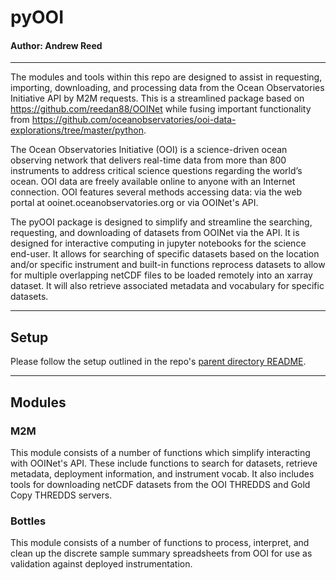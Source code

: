 # pyOOI
#### Author: Andrew Reed

---
The modules and tools within this repo are designed to assist in requesting, importing, downloading, and processing data from the Ocean Observatories Initiative API by M2M requests. This is a streamlined package based on https://github.com/reedan88/OOINet while fusing important functionality from https://github.com/oceanobservatories/ooi-data-explorations/tree/master/python.

The Ocean Observatories Initiative (OOI) is a science-driven ocean observing network that delivers real-time data from more than 800 instruments to address critical science questions regarding the world’s ocean. OOI data are freely available online to anyone with an Internet connection. OOI features several methods accessing data: via the web portal at ooinet.oceanobservatories.org or via OOINet's API.

The pyOOI package is designed to simplify and streamline the searching, requesting, and downloading of datasets from OOINet via the API. It is designed for interactive computing in jupyter notebooks for the science end-user. It allows for searching of specific datasets based on the location and/or specific instrument and built-in functions reprocess datasets to allow for multiple overlapping netCDF files to be loaded remotely into an xarray dataset. It will also retrieve associated metadata and vocabulary for specific datasets.

---
## Setup
Please follow the setup outlined in the repo's [parent directory README](../).

---
## Modules

### M2M
This module consists of a number of functions which simplify interacting with OOINet's API. These include functions to search for datasets, retrieve metadata, deployment information, and instrument vocab. It also includes tools for downloading netCDF datasets from the OOI THREDDS and Gold Copy THREDDS servers.

### Bottles
This module consists of a number of functions to process, interpret, and clean up the discrete sample summary spreadsheets from OOI for use as validation against deployed instrumentation.
